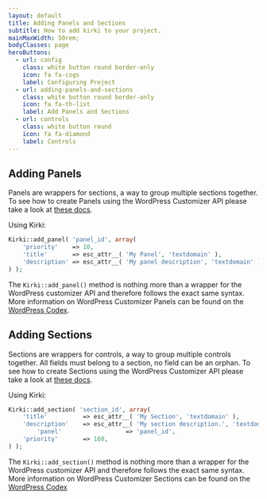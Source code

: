 ```yaml
---
layout: default
title: Adding Panels and Sections
subtitle: How to add kirki to your project.
mainMaxWidth: 50rem;
bodyClasses: page
heroButtons:
  - url: config
    class: white button round border-only
    icon: fa fa-cogs
    label: Configuring Project
  - url: adding-panels-and-sections
    class: white button round border-only
    icon: fa fa-th-list
    label: Add Panels and Sections
  - url: controls
    class: white button round
    icon: fa fa-diamond
    label: Controls
---
```


## Adding Panels

Panels are wrappers for sections, a way to group multiple sections together. To see how to create Panels using the WordPress Customizer API please take a look at [these docs](https://developer.wordpress.org/themes/advanced-topics/customizer-api/#panels).

Using Kirki:
```php
Kirki::add_panel( 'panel_id', array(
    'priority'    => 10,
    'title'       => esc_attr__( 'My Panel', 'textdomain' ),
    'description' => esc_attr__( 'My panel description', 'textdomain' ),
) );
```

The `Kirki::add_panel()` method is nothing more than a wrapper for the WordPress customizer API and therefore follows the exact same syntax. More information on WordPress Customizer Panels can be found on the [WordPress Codex](https://developer.wordpress.org/themes/advanced-topics/customizer-api/#panels).


## Adding Sections

Sections are wrappers for controls, a way to group multiple controls together. All fields must belong to a section, no field can be an orphan. To see how to create Sections using the WordPress Customizer API please take a look at [these docs](https://developer.wordpress.org/themes/advanced-topics/customizer-api/#sections).

Using Kirki:
```php
Kirki::add_section( 'section_id', array(
    'title'          => esc_attr__( 'My Section', 'textdomain' ),
    'description'    => esc_attr__( 'My section description.', 'textdomain' ),
		'panel'					 => 'panel_id',
    'priority'       => 160,
) );
```

The `Kirki::add_section()` method is nothing more than a wrapper for the WordPress customizer API and therefore follows the exact same syntax. More information on WordPress Customizer Sections can be found on the [WordPress Codex](https://developer.wordpress.org/themes/advanced-topics/customizer-api/#sections)
